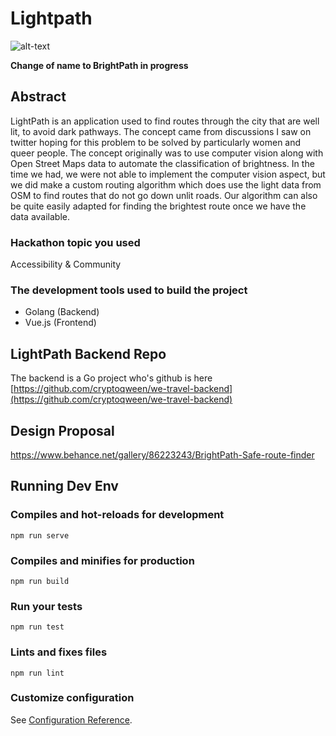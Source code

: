 # Lightpath
![alt-text](https://mir-s3-cdn-cf.behance.net/project_modules/1400_opt_1/3036f386223243.5d932aa627487.png)

**Change of name to BrightPath in progress**
## Abstract
LightPath is an application used to find routes through the city that are well lit, to avoid dark pathways. The concept came from discussions I saw on twitter hoping for this problem to be solved by particularly women and queer people. The concept originally was to use computer vision along with Open Street Maps data to automate the classification of brightness. In the time we had, we were not able to implement the computer vision aspect, but we did make a custom routing algorithm which does use the light data from OSM to find routes that do not go down unlit roads. Our algorithm can also be quite easily adapted for finding the brightest route once we have the data available.

### Hackathon topic you used
Accessibility & Community

### The development tools used to build the project
- Golang (Backend)
- Vue.js (Frontend)

## LightPath Backend Repo
The backend is a Go project who's github is here [https://github.com/cryptoqween/we-travel-backend](https://github.com/cryptoqween/we-travel-backend)

## Design Proposal
https://www.behance.net/gallery/86223243/BrightPath-Safe-route-finder

## Running Dev Env
### Compiles and hot-reloads for development
```
npm run serve
```

### Compiles and minifies for production
```
npm run build
```

### Run your tests
```
npm run test
```

### Lints and fixes files
```
npm run lint
```

### Customize configuration
See [Configuration Reference](https://cli.vuejs.org/config/).
